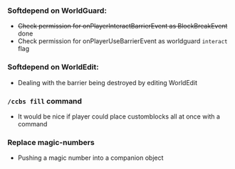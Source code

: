 ### Softdepend on WorldGuard:
- ~~Check permission for onPlayerInteractBarrierEvent as BlockBreakEvent~~ done
- Check permission for onPlayerUseBarrierEvent as worldguard `interact` flag

### Softdepend on WorldEdit:
- Dealing with the barrier being destroyed by editing WorldEdit

### `/ccbs fill` command
- It would be nice if player could place customblocks all at once with a command

### Replace magic-numbers
- Pushing a magic number into a companion object